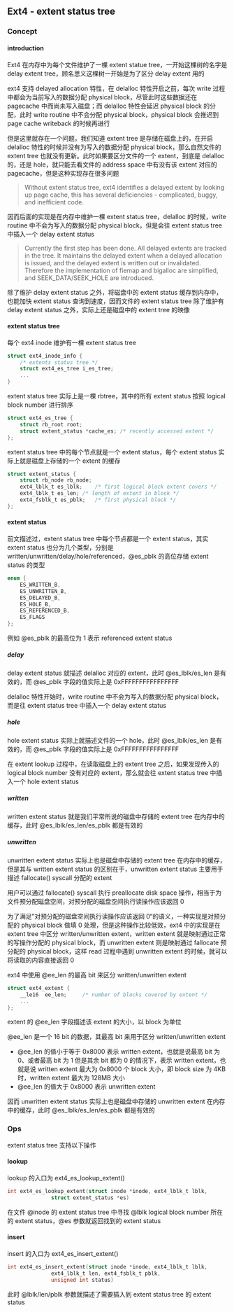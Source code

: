 ## Ext4 - extent status tree


### Concept

#### introduction

Ext4 在内存中为每个文件维护了一棵 extent statue tree，一开始这棵树的名字是delay extent tree，顾名思义这棵树一开始是为了区分 delay extent 用的

ext4 支持 delayed allocation 特性，在 delalloc 特性开启之前，每次 write 过程中都会为当前写入的数据分配 physical block，尽管此时这些数据还在 pagecache 中而尚未写入磁盘；而 delalloc 特性会延迟 physical block 的分配，此时 write routine 中不会分配 physical block，physical block 会推迟到 page cache writeback 的时候再进行

但是这里就存在一个问题，我们知道 extent tree 是存储在磁盘上的，在开启 delalloc 特性的时候并没有为写入的数据分配 physical block，那么自然文件的 extent tree 也就没有更新。此时如果要区分文件的一个 extent，到底是 delalloc 的，还是 hole，就只能去看文件的 address space 中有没有该 extent 对应的 pagecache，但是这种实现存在很多问题

> Without extent status tree, ext4 identifies a delayed extent by looking
> up page cache, this has several deficiencies - complicated, buggy,
> and inefficient code.


因而后面的实现是在内存中维护一棵 extent status tree，delalloc 的时候，write routine 中不会为写入的数据分配 physical block，但是会往 extent status tree 中插入一个 delay extent status

> Currently the first step has been done.  All delayed extents are
> tracked in the tree.  It maintains the delayed extent when a delayed
> allocation is issued, and the delayed extent is written out or
> invalidated.  Therefore the implementation of fiemap and bigalloc
> are simplified, and SEEK_DATA/SEEK_HOLE are introduced.


除了维护 delay extent status 之外，将磁盘中的 extent status 缓存到内存中，也能加快 extent status 查询到速度，因而文件的 extent status tree 除了维护有 delay extent status 之外，实际上还是磁盘中的 extent tree 的映像


#### extent status tree

每个 ext4 inode 维护有一棵 extent status tree

```c
struct ext4_inode_info {
	/* extents status tree */
	struct ext4_es_tree i_es_tree;
	...
}
```


extent status tree 实际上是一棵 rbtree，其中的所有 extent status 按照 logical block number 进行排序

```c
struct ext4_es_tree {
	struct rb_root root;
	struct extent_status *cache_es; /* recently accessed extent */
};
```


extent status tree 中的每个节点就是一个 extent status，每个 extent status 实际上就是磁盘上存储的一个 extent 的缓存

```c
struct extent_status {
	struct rb_node rb_node;
	ext4_lblk_t es_lblk;	/* first logical block extent covers */
	ext4_lblk_t es_len;	/* length of extent in block */
	ext4_fsblk_t es_pblk;	/* first physical block */
};
```


#### extent status

前文描述过，extent status tree 中每个节点都是一个 extent status，其实 extent status 也分为几个类型，分别是 written/unwritten/delay/hole/referenced，@es_pblk 的高位存储 extent status 的类型

```c
enum {
	ES_WRITTEN_B,
	ES_UNWRITTEN_B,
	ES_DELAYED_B,
	ES_HOLE_B,
	ES_REFERENCED_B,
	ES_FLAGS
};
```

例如 @es_pblk 的最高位为 1 表示 referenced extent status

##### delay

delay extent status 就描述 delalloc 对应的 extent，此时 @es_lblk/es_len 是有效的，而 @es_pblk 字段的值实际上是 0xFFFFFFFFFFFFFFFF

delalloc 特性开始时，write routine 中不会为写入的数据分配 physical block，而是往 extent status tree 中插入一个 delay extent status


##### hole

hole extent status 实际上就描述文件的一个 hole，此时 @es_lblk/es_len 是有效的，而 @es_pblk 字段的值实际上是 0xFFFFFFFFFFFFFFFF

在 extent lookup 过程中，在读取磁盘上的 extent tree 之后，如果发现传入的 logical block number 没有对应的 extent，那么就会往 extent status tree 中插入一个 hole extent status


##### written

written extent status 就是我们平常所说的磁盘中存储的 extent tree 在内存中的缓存，此时 @es_lblk/es_len/es_pblk 都是有效的


##### unwritten

unwritten extent status 实际上也是磁盘中存储的 extent tree 在内存中的缓存，但是其与 written extent status 的区别在于，unwritten extent status 主要用于描述 fallocate() syscall 分配的 extent

用户可以通过 fallocate() syscall 执行 preallocate disk space 操作，相当于为文件预分配磁盘空间，对预分配的磁盘空间执行读操作应该返回 0

为了满足”对预分配的磁盘空间执行读操作应该返回 0“的语义，一种实现是对预分配的 physical block 做填 0 处理，但是这种操作比较低效，ext4 中的实现是在 extent tree 中区分 written/unwritten extent，written extent 就是映射通过正常的写操作分配的 physical block，而 unwritten extent 则是映射通过 fallocate 预分配的 physical block，这样 read 过程中遇到 unwritten extent 的时候，就可以将读取的内容直接返回 0


ext4 中使用 @ee_len 的最高 bit 来区分 written/unwritten extent

```c
struct ext4_extent {
	__le16	ee_len;		/* number of blocks covered by extent */
	...
};
```

extent 的 @ee_len 字段描述该 extent 的大小，以 block 为单位

@ee_len 是一个 16 bit 的数据，其最高 bit 来用于区分 written/unwritten extent

- @ee_len 的值小于等于 0x8000 表示 written extent，也就是说最高 bit 为 0、或者最高 bit 为 1 但是其余 bit 都为 0 的情况下，表示 written extent，也就是说 written extent 最大为 0x8000 个 block 大小，即 block size 为 4KB 时，written extent 最大为 128MB 大小
- @ee_len 的值大于 0x8000 表示 unwritten extent


因而 unwritten extent status 实际上也是磁盘中存储的 unwritten extent 在内存中的缓存，此时 @es_lblk/es_len/es_pblk 都是有效的


### Ops

extent status tree 支持以下操作

#### lookup

lookup 的入口为 ext4_es_lookup_extent()

```c
int ext4_es_lookup_extent(struct inode *inode, ext4_lblk_t lblk,
			  struct extent_status *es)
```

在文件 @inode 的 extent status tree 中寻找 @lblk logical block number 所在的 extent status，@es 参数就返回找到的 extent status


#### insert

insert 的入口为 ext4_es_insert_extent()

```c
int ext4_es_insert_extent(struct inode *inode, ext4_lblk_t lblk,
			  ext4_lblk_t len, ext4_fsblk_t pblk,
			  unsigned int status)
```

此时 @lblk/len/pblk 参数就描述了需要插入到 extent status tree 的 extent status



